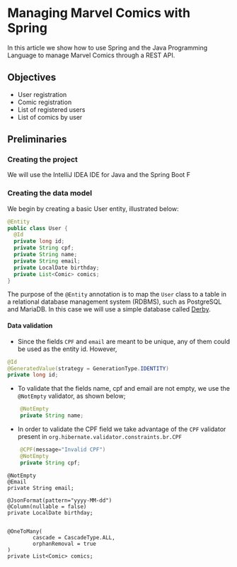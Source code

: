 # Managing Marvel Comics with Spring

In this article we show how to use Spring and the Java Programming Language to manage Marvel Comics through a REST API.

## Objectives

- User registration
- Comic registration
- List of registered users
- List of comics by user


## Preliminaries

### Creating the project
We will use the IntelliJ IDEA IDE for Java and the Spring Boot F

### Creating the data model
We begin by creating a basic User entity, illustrated below: 

```Java
@Entity
public class User {
  @Id
  private long id;
  private String cpf;
  private String name;
  private String email;
  private LocalDate birthday;
  private List<Comic> comics;
}
```

The purpose of the `@Entity` annotation is to map the `User` class to a table in a 
relational database management system (RDBMS), such as PostgreSQL and MariaDB. 
In this case we will use a simple database called [Derby](http://db.apache.org/derby/).

#### Data validation
- Since the fields `CPF` and `email` are meant to be unique, any of them could be used as the
  entity id. However,  

```Java
@Id
@GeneratedValue(strategy = GenerationType.IDENTITY)
private long id;
```

- To validate that the fields name, cpf and email are not empty, we use the `@NotEmpty` validator, as shown below;

```Java
    @NotEmpty
    private String name;
```

- In order to validate the CPF field we take advantage of the `CPF` validator present in `org.hibernate.validator.constraints.br.CPF` 

```Java
    @CPF(message="Invalid CPF")
    @NotEmpty
    private String cpf;
```


    @NotEmpty
    @Email
    private String email;

    @JsonFormat(pattern="yyyy-MM-dd")
    @Column(nullable = false)
    private LocalDate birthday;


    @OneToMany(
            cascade = CascadeType.ALL,
            orphanRemoval = true
    )
    private List<Comic> comics;
